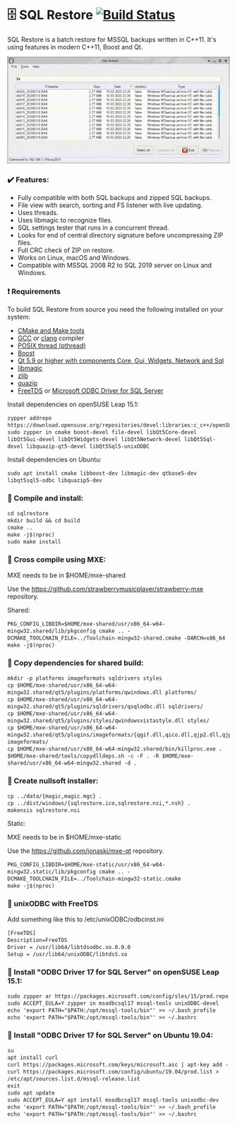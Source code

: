 :file_cabinet: SQL Restore [![Build Status](https://github.com/jonaski/sqlrestore/workflows/CI:%20Build%20Test/badge.svg)](https://github.com/jonaski/sqlrestore/actions)
========================

SQL Restore is a batch restore for MSSQL backups written in C++11.
It's using features in modern C++11, Boost and Qt.

![Browse](https://raw.githubusercontent.com/jonaski/sqlrestore/gif/data/pictures/sqlrestore.gif)

### :heavy_check_mark: Features:

* Fully compatible with both SQL backups and zipped SQL backups.
* File view with search, sorting and FS listener with live updating.
* Uses threads.
* Uses libmagic to recognize files.
* SQL settings tester that runs in a concurrent thread.
* Looks for end of central directory signature before uncompressing ZIP files.
* Full CRC check of ZIP on restore.
* Works on Linux, macOS and Windows.
* Compatible with MSSQL 2008 R2 to SQL 2019 server on Linux and Windows.

### :heavy_exclamation_mark: Requirements

To build SQL Restore from source you need the following installed on your system:

* [CMake and Make tools](https://cmake.org/)
* [GCC](https://gcc.gnu.org/) or [clang](https://clang.llvm.org/) compiler
* [POSIX thread (pthread)](http://www.yolinux.com/TUTORIALS/LinuxTutorialPosixThreads.html)
* [Boost](https://www.boost.org/)
* [Qt 5.9 or higher with components Core, Gui, Widgets, Network and Sql](https://www.qt.io/)
* [libmagic](http://darwinsys.com/file/)
* [zlib](https://www.zlib.net/)
* [quazip](https://github.com/stachenov/quazip)
* [FreeTDS](https://www.freetds.org/) or [Microsoft ODBC Driver for SQL Server](https://docs.microsoft.com/en-us/sql/connect/odbc/linux-mac/installing-the-microsoft-odbc-driver-for-sql-server)


Install dependencies on openSUSE Leap 15.1:

    zypper addrepo https://download.opensuse.org/repositories/devel:libraries:c_c++/openSUSE_Leap_15.1/devel:libraries:c_c++.repo
    sudo zypper in cmake boost-devel file-devel libQt5Core-devel libQt5Gui-devel libQt5Widgets-devel libQt5Network-devel libQt5Sql-devel libquazip-qt5-devel libQt5Sql5-unixODBC

Install dependencies on Ubuntu:

    sudo apt install cmake libboost-dev libmagic-dev qtbase5-dev libqt5sql5-odbc libquazip5-dev

### :wrench: Compile and install:

    cd sqlrestore
    mkdir build && cd build
    cmake ..
    make -j$(nproc)
    sudo make install

### :wrench: Cross compile using MXE:

MXE needs to be in $HOME/mxe-shared

Use the https://github.com/strawberrymusicplayer/strawberry-mxe repository.

Shared:

    PKG_CONFIG_LIBDIR=$HOME/mxe-shared/usr/x86_64-w64-mingw32.shared/lib/pkgconfig cmake .. -DCMAKE_TOOLCHAIN_FILE=../Toolchain-mingw32-shared.cmake -DARCH=x86_64
    make -j$(nproc)

### :open_file_folder: Copy dependencies for shared build:

    mkdir -p platforms imageformats sqldrivers styles
    cp $HOME/mxe-shared/usr/x86_64-w64-mingw32.shared/qt5/plugins/platforms/qwindows.dll platforms/
    cp $HOME/mxe-shared/usr/x86_64-w64-mingw32.shared/qt5/plugins/sqldrivers/qsqlodbc.dll sqldrivers/
    cp $HOME/mxe-shared/usr/x86_64-w64-mingw32.shared/qt5/plugins/styles/qwindowsvistastyle.dll styles/
    cp $HOME/mxe-shared/usr/x86_64-w64-mingw32.shared/qt5/plugins/imageformats/{qgif.dll,qico.dll,qjp2.dll,qjpeg.dll,qsvg.dll,qtiff.dll} imageformats/
    cp $HOME/mxe-shared/usr/x86_64-w64-mingw32.shared/bin/killproc.exe .
    $HOME/mxe-shared/tools/copydlldeps.sh -c -F . -R $HOME/mxe-shared/usr/x86_64-w64-mingw32.shared -d .

### :floppy_disk: Create nullsoft installer:

    cp ../data/{magic,magic.mgc} .
    cp ../dist/windows/{sqlrestore.ico,sqlrestore.nsi,*.nsh} .
    makensis sqlrestore.nsi

Static:

MXE needs to be in $HOME/mxe-static

Use the https://github.com/jonaski/mxe-qt repository.

    PKG_CONFIG_LIBDIR=$HOME/mxe-static/usr/x86_64-w64-mingw32.static/lib/pkgconfig cmake .. -DCMAKE_TOOLCHAIN_FILE=../Toolchain-mingw32-static.cmake
    make -j$(nproc)

### :penguin: unixODBC with FreeTDS

Add something like this to /etc/unixODBC/odbcinst.ini

    [FreeTDS]
    Description=FreeTDS
    Driver = /usr/lib64/libtdsodbc.so.0.0.0
    Setup = /usr/lib64/unixODBC/libtdsS.so

### :penguin: Install "ODBC Driver 17 for SQL Server" on openSUSE Leap 15.1:

    sudo zypper ar https://packages.microsoft.com/config/sles/15/prod.repo
    sudo ACCEPT_EULA=Y zypper in msodbcsql17 mssql-tools unixODBC-devel
    echo 'export PATH="$PATH:/opt/mssql-tools/bin"' >> ~/.bash_profile
    echo 'export PATH="$PATH:/opt/mssql-tools/bin"' >> ~/.bashrc

### :penguin: Install "ODBC Driver 17 for SQL Server" on Ubuntu 19.04:

    su
    apt install curl
    curl https://packages.microsoft.com/keys/microsoft.asc | apt-key add -
    curl https://packages.microsoft.com/config/ubuntu/19.04/prod.list > /etc/apt/sources.list.d/mssql-release.list
    exit
    sudo apt update
    sudo ACCEPT_EULA=Y apt install msodbcsql17 mssql-tools unixodbc-dev
    echo 'export PATH="$PATH:/opt/mssql-tools/bin"' >> ~/.bash_profile
    echo 'export PATH="$PATH:/opt/mssql-tools/bin"' >> ~/.bashrc
